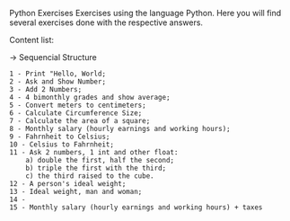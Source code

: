 Python Exercises
Exercises using the language Python.
Here you will find several exercises done with the respective answers.

Content list:

-> Sequencial Structure

    1 - Print "Hello, World;
    2 - Ask and Show Number;
    3 - Add 2 Numbers;
    4 - 4 bimonthly grades and show average;
    5 - Convert meters to centimeters;
    6 - Calculate Circumference Size;
    7 - Calculate the area of a square;
    8 - Monthly salary (hourly earnings and working hours);
    9 - Fahrnheit to Celsius;
    10 - Celsius to Fahrnheit;
    11 - Ask 2 numbers, 1 int and other float:
        a) double the first, half the second;
        b) triple the first with the third;
        c) the third raised to the cube.
    12 - A person's ideal weight;
    13 - Ideal weight, man and woman;
    14 - 
    15 - Monthly salary (hourly earnings and working hours) + taxes

